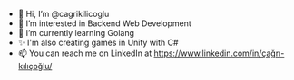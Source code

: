 - 👋 Hi, I’m @cagrikilicoglu
- 👀 I’m interested in Backend Web Development
- 🌱 I’m currently learning Golang
- ✨ I'm also creating games in Unity with C#
- 📫 You can reach me on LinkedIn at https://www.linkedin.com/in/çağrı-kılıçoğlu/

<!---
cagrikilicoglu/cagrikilicoglu is a ✨ special ✨ repository because its `README.md` (this file) appears on your GitHub profile.
You can click the Preview link to take a look at your changes.
--->
